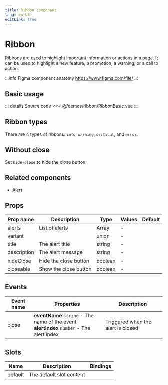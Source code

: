 ```yaml
---
title: Ribbon component
lang: en-US
editLink: true
---
```


# Ribbon

Ribbons are used to highlight important information or actions in a page.
It can be used to highlight a new feature, a promotion, a warning, or a call to action.

:::info Figma component anatomy
https://www.figma.com/file/
:::

## Basic usage

<RibbonBasic />

::: details Source code
<<< @/demos/ribbon/RibbonBasic.vue
:::

## Ribbon types

There are 4 types of ribbons: `info`, `warning`, `critical`, and `error`.

<RibbonTypes />

## Without close

Set `hide-close` to hide the close button

<RibbonWithoutClose />

## Related components

- [Alert](/components/alert/alert.doc)

## Props

| Prop name   | Description           | Type    | Values | Default |
| ----------- | --------------------- | ------- | ------ | ------- |
| alerts      | List of alerts        | Array   | -      |         |
| variant     |                       | union   | -      |         |
| title       | The alert title       | string  | -      |         |
| description | The alert message     | string  | -      |         |
| hideClose   | Hide the close button | boolean | -      |         |
| closeable   | Show the close button | boolean | -      |         |

## Events

| Event name | Properties                                                                                   | Description                        |
| ---------- | -------------------------------------------------------------------------------------------- | ---------------------------------- |
| close      | **eventName** `string` - The name of the event<br/>**alertIndex** `number` - The alert index | Triggered when the alert is closed |

## Slots

| Name    | Description              | Bindings |
| ------- | ------------------------ | -------- |
| default | The default slot content |          |
